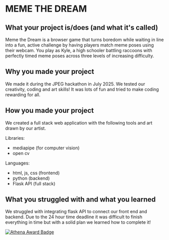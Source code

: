 # MEME THE DREAM
## What your project is/does (and what it's called)
Meme the Dream is a browser game that turns boredom while waiting in line into a fun, active challenge by having players match meme poses using their webcam. You play as Kyle, a high schooler battling raccoons with perfectly timed meme poses across three levels of increasing difficulty.

## Why you made your project
We made it during the JPEG hackathon in July 2025. We tested our creativity, coding and art skills! It was lots of fun and tried to make coding rewarding for all.

## How you made your project
We created a full stack web application with the following tools and art drawn by our artist.

Libraries:
- mediapipe (for computer vision)
- open cv

Languages:
- html, js, css (frontend)
- python (backend)
- Flask API (full stack)
  
## What you struggled with and what you learned
We struggled with integrating flask API to connect our front end and backend. Due to the 24 hour time deadline it was difficult to finish everything in time but with a solid plan we learned how to complete it!

[![Athena Award Badge](https://img.shields.io/endpoint?url=https%3A%2F%2Faward.athena.hackclub.com%2Fapi%2Fbadge)](https://award.athena.hackclub.com?utm_source=readme)
